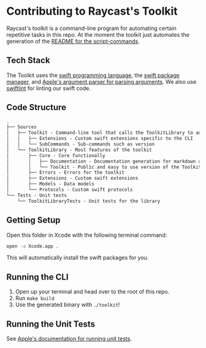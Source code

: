 # Contributing to Raycast's Toolkit

Raycast's toolkit is a command-line program for automating certain repetitive tasks in this repo. At the moment the toolkit just automates the generation of the [README for the script-commands](../../commands/README.md).

## Tech Stack

The Toolkit uses the [swift programming language](https://developer.apple.com/swift/), the [swift package manager](https://swift.org/package-manager/), and [Apple's argument parser for parsing arguments](https://github.com/apple/swift-argument-parser). We also use [swiftlint](https://github.com/realm/SwiftLint) for linting our swift code.

## Code Structure

```txt
.
├── Sources
│   ├── Toolkit - Command-line tool that calls the ToolkitLibrary to automate certain tasks
│   │   ├── Extensions - Custom swift extensions specific to the CLI
│   │   └── SubCommands - Sub-commands such as version
│   └── ToolkitLibrary - Most features of the toolkit
│       ├── Core - Core functionally
│       │   ├── Documentation - Documentation generation for markdown and JSON
│       │   └── Toolkit - Public and easy to use version of the Toolkit
│       ├── Errors - Errors for the toolkit
│       ├── Extensions - Custom swift extensions
│       ├── Models - Data models
│       └── Protocols - Custom swift protocols
└── Tests - Unit tests
    └── ToolkitLibraryTests - Unit tests for the library
```

## Getting Setup

Open this folder in Xcode with the following terminal command:

```bash
open -a Xcode.app .
```

This will automatically install the swift packages for you.

## Running the CLI

1. Open up your terminal and head over to the root of this repo.
2. Run `make build`
3. Use the generated binary with `./toolkit`!

## Running the Unit Tests

See [Apple's documentation for running unit tests](https://developer.apple.com/library/archive/documentation/ToolsLanguages/Conceptual/Xcode_Overview/UnitTesting.html).
